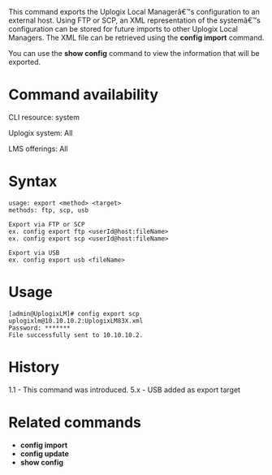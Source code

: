 This command exports the Uplogix Local Managerâ€™s configuration to an external host. Using FTP or SCP, an XML representation of the systemâ€™s configuration can be stored for future imports to other Uplogix Local Managers. The XML file can be retrieved using the **config import** command.

You can use the **show config** command to view the information that will be exported.

# Command availability 

CLI resource: system

Uplogix system: All

LMS offerings: All

# Syntax 

```
usage: export <method> <target>
methods: ftp, scp, usb

Export via FTP or SCP
ex. config export ftp <userId@host:fileName>
ex. config export scp <userId@host:fileName>

Export via USB
ex. config export usb <fileName>
```

# Usage 

```
[admin@UplogixLM]# config export scp uplogixlm@10.10.10.2:UplogixLM83X.xml
Password: *******
File successfully sent to 10.10.10.2.
```

# History 

1.1 - This command was introduced.
5.x - USB added as export target

# Related commands 

- **config import**
- **config update**
- **show config**

